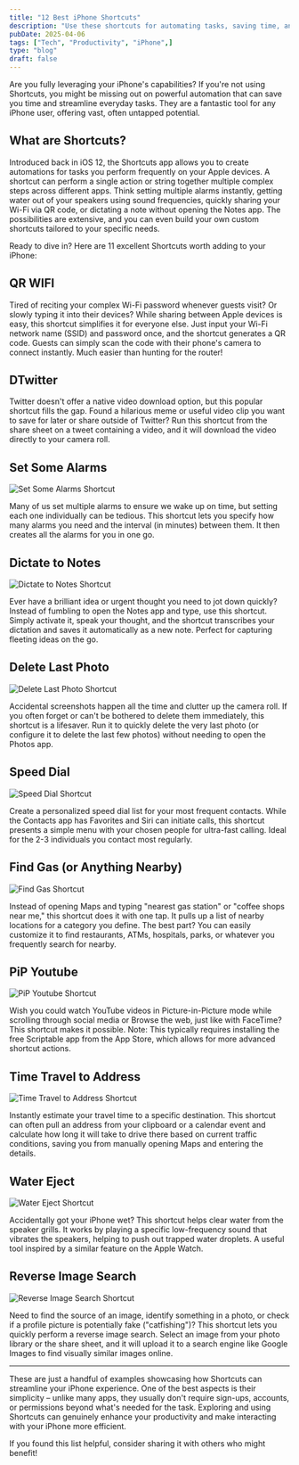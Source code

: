 ```yaml
---
title: "12 Best iPhone Shortcuts"
description: "Use these shortcuts for automating tasks, saving time, and simplifying daily routines."
pubDate: 2025-04-06
tags: ["Tech", "Productivity", "iPhone",]
type: "blog"
draft: false
---
```


Are you fully leveraging your iPhone's capabilities? If you're not using Shortcuts, you might be missing out on powerful automation that can save you time and streamline everyday tasks. They are a fantastic tool for any iPhone user, offering vast, often untapped potential.

## What are Shortcuts?

Introduced back in iOS 12, the Shortcuts app allows you to create automations for tasks you perform frequently on your Apple devices. A shortcut can perform a single action or string together multiple complex steps across different apps. Think setting multiple alarms instantly, getting water out of your speakers using sound frequencies, quickly sharing your Wi-Fi via QR code, or dictating a note without opening the Notes app. The possibilities are extensive, and you can even build your own custom shortcuts tailored to your specific needs.

Ready to dive in? Here are 11 excellent Shortcuts worth adding to your iPhone:

## QR WIFI


Tired of reciting your complex Wi-Fi password whenever guests visit? Or slowly typing it into their devices? While sharing between Apple devices is easy, this shortcut simplifies it for everyone else. Just input your Wi-Fi network name (SSID) and password once, and the shortcut generates a QR code. Guests can simply scan the code with their phone's camera to connect instantly. Much easier than hunting for the router!

## DTwitter

Twitter doesn't offer a native video download option, but this popular shortcut fills the gap. Found a hilarious meme or useful video clip you want to save for later or share outside of Twitter? Run this shortcut from the share sheet on a tweet containing a video, and it will download the video directly to your camera roll.

## Set Some Alarms

![Set Some Alarms Shortcut](https://4thelazy.com/wp-content/uploads/2022/01/Friday-07-Jan-2022-194622-1024x667.png)

Many of us set multiple alarms to ensure we wake up on time, but setting each one individually can be tedious. This shortcut lets you specify how many alarms you need and the interval (in minutes) between them. It then creates all the alarms for you in one go.

## Dictate to Notes

![Dictate to Notes Shortcut](https://4thelazy.com/wp-content/uploads/2022/01/Friday-07-Jan-2022-194713-508x1024.png)

Ever have a brilliant idea or urgent thought you need to jot down quickly? Instead of fumbling to open the Notes app and type, use this shortcut. Simply activate it, speak your thought, and the shortcut transcribes your dictation and saves it automatically as a new note. Perfect for capturing fleeting ideas on the go.

## Delete Last Photo

![Delete Last Photo Shortcut](https://4thelazy.com/wp-content/uploads/2022/01/IMG_7425-508x1024.png)

Accidental screenshots happen all the time and clutter up the camera roll. If you often forget or can't be bothered to delete them immediately, this shortcut is a lifesaver. Run it to quickly delete the very last photo (or configure it to delete the last few photos) without needing to open the Photos app.

## Speed Dial

![Speed Dial Shortcut](https://4thelazy.com/wp-content/uploads/2022/01/Friday-07-Jan-2022-200737-508x1024.png)

Create a personalized speed dial list for your most frequent contacts. While the Contacts app has Favorites and Siri can initiate calls, this shortcut presents a simple menu with your chosen people for ultra-fast calling. Ideal for the 2-3 individuals you contact most regularly.

## Find Gas (or Anything Nearby)

![Find Gas Shortcut](https://4thelazy.com/wp-content/uploads/2022/01/Friday-07-Jan-2022-201714-508x1024.png)

Instead of opening Maps and typing "nearest gas station" or "coffee shops near me," this shortcut does it with one tap. It pulls up a list of nearby locations for a category you define. The best part? You can easily customize it to find restaurants, ATMs, hospitals, parks, or whatever you frequently search for nearby.

## PiP Youtube

![PiP Youtube Shortcut](https://4thelazy.com/wp-content/uploads/2022/01/Friday-07-Jan-2022-201345-1024x1008.png)

Wish you could watch YouTube videos in Picture-in-Picture mode while scrolling through social media or Browse the web, just like with FaceTime? This shortcut makes it possible. Note: This typically requires installing the free Scriptable app from the App Store, which allows for more advanced shortcut actions.

## Time Travel to Address

![Time Travel to Address Shortcut](https://4thelazy.com/wp-content/uploads/2022/01/IMG_7431-1024x667.png)

Instantly estimate your travel time to a specific destination. This shortcut can often pull an address from your clipboard or a calendar event and calculate how long it will take to drive there based on current traffic conditions, saving you from manually opening Maps and entering the details.

## Water Eject

![Water Eject Shortcut](https://4thelazy.com/wp-content/uploads/2022/01/Friday-07-Jan-2022-200643-508x1024.png)

Accidentally got your iPhone wet? This shortcut helps clear water from the speaker grills. It works by playing a specific low-frequency sound that vibrates the speakers, helping to push out trapped water droplets. A useful tool inspired by a similar feature on the Apple Watch.

## Reverse Image Search

![Reverse Image Search Shortcut](https://4thelazy.com/wp-content/uploads/2022/01/Friday-07-Jan-2022-195511-1024x1008.png)

Need to find the source of an image, identify something in a photo, or check if a profile picture is potentially fake ("catfishing")? This shortcut lets you quickly perform a reverse image search. Select an image from your photo library or the share sheet, and it will upload it to a search engine like Google Images to find visually similar images online.

---

These are just a handful of examples showcasing how Shortcuts can streamline your iPhone experience. One of the best aspects is their simplicity – unlike many apps, they usually don't require sign-ups, accounts, or permissions beyond what's needed for the task. Exploring and using Shortcuts can genuinely enhance your productivity and make interacting with your iPhone more efficient.

If you found this list helpful, consider sharing it with others who might benefit!